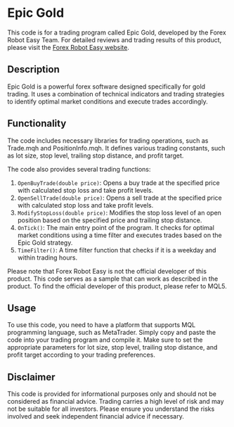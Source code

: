 # Epic Gold

This code is for a trading program called Epic Gold, developed by the Forex Robot Easy Team. For detailed reviews and trading results of this product, please visit the [Forex Robot Easy website](https://forexroboteasy.com/forex-robot-review/review-epic-gold-a-powerful-forex-software-for-gold-trading/).

## Description
Epic Gold is a powerful forex software designed specifically for gold trading. It uses a combination of technical indicators and trading strategies to identify optimal market conditions and execute trades accordingly.

## Functionality
The code includes necessary libraries for trading operations, such as Trade.mqh and PositionInfo.mqh. It defines various trading constants, such as lot size, stop level, trailing stop distance, and profit target.

The code also provides several trading functions:

1. `OpenBuyTrade(double price)`: Opens a buy trade at the specified price with calculated stop loss and take profit levels.
2. `OpenSellTrade(double price)`: Opens a sell trade at the specified price with calculated stop loss and take profit levels.
3. `ModifyStopLoss(double price)`: Modifies the stop loss level of an open position based on the specified price and trailing stop distance.
4. `OnTick()`: The main entry point of the program. It checks for optimal market conditions using a time filter and executes trades based on the Epic Gold strategy.
5. `TimeFilter()`: A time filter function that checks if it is a weekday and within trading hours.

Please note that Forex Robot Easy is not the official developer of this product. This code serves as a sample that can work as described in the product. To find the official developer of this product, please refer to MQL5.

## Usage
To use this code, you need to have a platform that supports MQL programming language, such as MetaTrader. Simply copy and paste the code into your trading program and compile it. Make sure to set the appropriate parameters for lot size, stop level, trailing stop distance, and profit target according to your trading preferences.

## Disclaimer
This code is provided for informational purposes only and should not be considered as financial advice. Trading carries a high level of risk and may not be suitable for all investors. Please ensure you understand the risks involved and seek independent financial advice if necessary.
